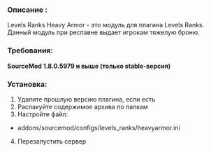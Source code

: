 ### Описание :
Levels Ranks Heavy Armor - это модуль для плагина Levels Ranks. Данный модуль при респавне выдает игрокам тяжелую броню.

### Требования:

**SourceMod 1.8.0.5979 и выше (только stable-версия)**

### Установка:
1) Удалите прошлую версию плагина, если есть
2) Распакуйте содержимое архива по папкам
3) Настройте файл:
- addons/sourcemod/configs/levels_ranks/heavyarmor.ini​
4) Перезапустить сервер
